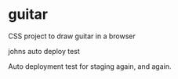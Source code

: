 # guitar
CSS project to draw guitar in a browser

johns auto deploy test

Auto deployment test for staging again, and again.
